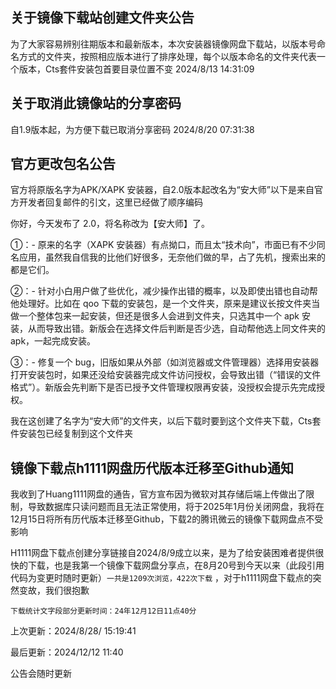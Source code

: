 ## 关于镜像下载站创建文件夹公告
为了大家容易辨别往期版本和最新版本，本次安装器镜像网盘下载站，以版本号命名方式的文件夹，按照相应版本进行了排序处理，每个以版本命名的文件夹代表一个版本，Cts套件安装包首要目录位置不变
2024/8/13 14:31:09

## 关于取消此镜像站的分享密码
自1.9版本起，为方便下载已取消分享密码
2024/8/20 07:31:38

## 官方更改包名公告
官方将原版名字为APK/XAPK 安装器，自2.0版本起改名为“安大师”以下是来自官方开发者回复邮件的引文，这里已经做了顺序编码

你好，今天发布了 2.0，将名称改为【安大师】了。

①：- 原来的名字（XAPK 安装器）有点拗口，而且太“技术向”，市面已有不少同名应用，虽然我自信我的比他们好很多，无奈他们做的早，占了先机，搜索出来的都是它们。

②：- 针对小白用户做了些优化，减少操作出错的概率，以及即使出错也自动帮他处理好。比如在 qoo 下载的安装包，是一个文件夹，原来是建议长按文件夹当做一个整体包来一起安装，但还是很多人会进到文件夹，只选其中一个 apk 安装，从而导致出错。新版会在选择文件后判断是否少选，自动帮他选上同文件夹的 apk，一起完成安装。

③：- 修复一个 bug，旧版如果从外部（如浏览器或文件管理器）选择用安装器打开安装包时，如果还没给安装器完成文件访问授权，会导致出错（“错误的文件格式”）。新版会先判断下是否已授予文件管理权限再安装，没授权会提示先完成授权。

我在这创建了名字为“安大师”的文件夹，以后下载时要到这个文件夹下载，Cts套件安装包已经复制到这个文件夹

## 镜像下载点h1111网盘历代版本迁移至Github通知

我收到了Huang1111网盘的通告，官方宣布因为微软对其存储后端上传做出了限制，导致数据库只读问题而且无法正常使用，将于2025年1月份关闭网盘，我将在12月15日将所有历代版本迁移至Github，下载2的腾讯微云的镜像下载网盘点不受影响

H1111网盘下载点创建分享链接自2024/8/9成立以来，是为了给安装困难者提供很快的下载，也是我第一个镜像下载网盘分享点，在8月20号到今天以来（此段引用代码为变更时随时更新）`一共是1209次浏览，422次下载` ，对于h1111网盘下载点的突然变故，我们很抱歉

`下载统计文字段部分更新时间：24年12月12日11点40分` 


上次更新：2024/8/28/ 15:19:41

最后更新：2024/12/12 11:40

公告会随时更新